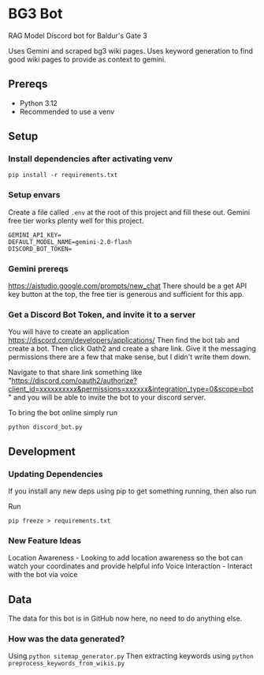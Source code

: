 # BG3 Bot

RAG Model Discord bot for Baldur's Gate 3

Uses Gemini and scraped bg3 wiki pages. Uses keyword generation to find good wiki pages to provide as context to gemini.

## Prereqs

- Python 3.12
- Recommended to use a venv

## Setup
### Install dependencies after activating venv

```
pip install -r requirements.txt
```

### Setup envars
Create a file called `.env` at the root of this project and fill these out. Gemini free tier works plenty well for this project. 
```dotenv
GEMINI_API_KEY=
DEFAULT_MODEL_NAME=gemini-2.0-flash
DISCORD_BOT_TOKEN=
```

### Gemini prereqs
https://aistudio.google.com/prompts/new_chat
There should be a get API key button at the top, the free tier is generous and sufficient for this app. 

### Get a Discord Bot Token, and invite it to a server
You will have to create an application https://discord.com/developers/applications/
Then find the bot tab and create a bot.
Then click Oath2 and create a share link. Give it the messaging permissions there are a few that make sense, but I didn't write them down. 

Navigate to that share link something like "https://discord.com/oauth2/authorize?client_id=xxxxxxxxxx&permissions=xxxxxx&integration_type=0&scope=bot" and you will be able to invite the bot to your discord server.

To bring the bot online simply run  
```
python discord_bot.py
```

## Development


### Updating Dependencies
If you install any new deps using pip to get something running, then also run

Run 
```
pip freeze > requirements.txt
```

### New Feature Ideas

Location Awareness - Looking to add location awareness so the bot can watch your coordinates and provide helpful info
Voice Interaction - Interact with the bot via voice

## Data
The data for this bot is in GitHub now here, no need to do anything else.

### How was the data generated?
Using `python sitemap_generator.py` 
Then extracting keywords using `python preprocess_keywords_from_wikis.py`

